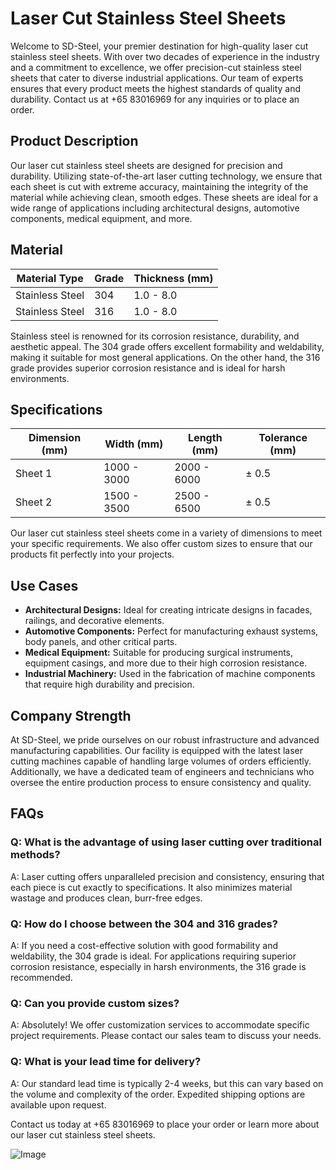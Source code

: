 # Laser Cut Stainless Steel Sheets

Welcome to SD-Steel, your premier destination for high-quality laser cut stainless steel sheets. With over two decades of experience in the industry and a commitment to excellence, we offer precision-cut stainless steel sheets that cater to diverse industrial applications. Our team of experts ensures that every product meets the highest standards of quality and durability. Contact us at +65 83016969 for any inquiries or to place an order.

## Product Description

Our laser cut stainless steel sheets are designed for precision and durability. Utilizing state-of-the-art laser cutting technology, we ensure that each sheet is cut with extreme accuracy, maintaining the integrity of the material while achieving clean, smooth edges. These sheets are ideal for a wide range of applications including architectural designs, automotive components, medical equipment, and more.

## Material

| **Material Type** | **Grade** | **Thickness (mm)** |
|-------------------|-----------|--------------------|
| Stainless Steel   | 304       | 1.0 - 8.0          |
| Stainless Steel   | 316       | 1.0 - 8.0          |

Stainless steel is renowned for its corrosion resistance, durability, and aesthetic appeal. The 304 grade offers excellent formability and weldability, making it suitable for most general applications. On the other hand, the 316 grade provides superior corrosion resistance and is ideal for harsh environments.

## Specifications

| **Dimension (mm)** | **Width (mm)** | **Length (mm)** | **Tolerance (mm)** |
|--------------------|----------------|-----------------|--------------------|
| Sheet 1            | 1000 - 3000    | 2000 - 6000     | ± 0.5              |
| Sheet 2            | 1500 - 3500    | 2500 - 6500     | ± 0.5              |

Our laser cut stainless steel sheets come in a variety of dimensions to meet your specific requirements. We also offer custom sizes to ensure that our products fit perfectly into your projects.

## Use Cases

- **Architectural Designs:** Ideal for creating intricate designs in facades, railings, and decorative elements.
- **Automotive Components:** Perfect for manufacturing exhaust systems, body panels, and other critical parts.
- **Medical Equipment:** Suitable for producing surgical instruments, equipment casings, and more due to their high corrosion resistance.
- **Industrial Machinery:** Used in the fabrication of machine components that require high durability and precision.

## Company Strength

At SD-Steel, we pride ourselves on our robust infrastructure and advanced manufacturing capabilities. Our facility is equipped with the latest laser cutting machines capable of handling large volumes of orders efficiently. Additionally, we have a dedicated team of engineers and technicians who oversee the entire production process to ensure consistency and quality.

## FAQs

### Q: What is the advantage of using laser cutting over traditional methods?
A: Laser cutting offers unparalleled precision and consistency, ensuring that each piece is cut exactly to specifications. It also minimizes material wastage and produces clean, burr-free edges.

### Q: How do I choose between the 304 and 316 grades?
A: If you need a cost-effective solution with good formability and weldability, the 304 grade is ideal. For applications requiring superior corrosion resistance, especially in harsh environments, the 316 grade is recommended.

### Q: Can you provide custom sizes?
A: Absolutely! We offer customization services to accommodate specific project requirements. Please contact our sales team to discuss your needs.

### Q: What is your lead time for delivery?
A: Our standard lead time is typically 2-4 weeks, but this can vary based on the volume and complexity of the order. Expedited shipping options are available upon request.

Contact us today at +65 83016969 to place your order or learn more about our laser cut stainless steel sheets. 

![Image](https://github.com/user-attachments/assets/2567258e-e124-4816-932d-1809bd27ef0b)